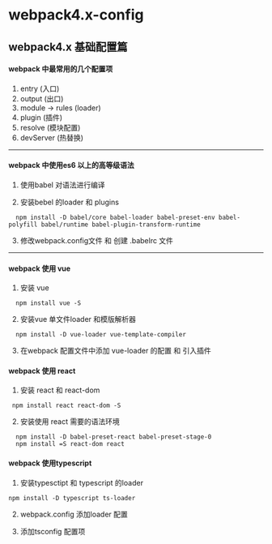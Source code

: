 # webpack4.x-config

## webpack4.x 基础配置篇

#### webpack 中最常用的几个配置项

1. entry (入口)
2. output (出口)
3. module -> rules (loader)
4. plugin (插件)
5. resolve (模块配置)
6. devServer (热替换)

---

#### webpack 中使用es6 以上的高等级语法

1. 使用babel 对语法进行编译

2. 安装bebel 的loader 和 plugins

```
  npm install -D babel/core babel-loader babel-preset-env babel-polyfill babel/runtime babel-plugin-transform-runtime 
```
3. 修改webpack.config文件 和 创建 .babelrc 文件

---

#### webpack 使用 vue

1. 安装 vue 

```
  npm install vue -S
```
2. 安装vue 单文件loader 和模版解析器

```
  npm install -D vue-loader vue-template-compiler
```
3. 在webpack 配置文件中添加 vue-loader 的配置 和 引入插件


#### webpack 使用 react

1. 安装 react 和 react-dom

```
 npm install react react-dom -S
```
2. 安装使用 react 需要的语法环境

```
  npm install -D babel-preset-react babel-preset-stage-0 
  npm install =S react-dom react
```

#### webpack 使用typescript

1. 安装typesctipt 和 typescript 的loader

```
npm install -D typescript ts-loader

```

2. webpack.config 添加loader 配置

3. 添加tsconfig 配置项